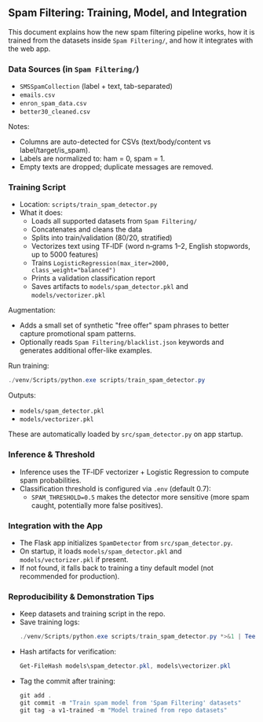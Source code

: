 ## Spam Filtering: Training, Model, and Integration

This document explains how the new spam filtering pipeline works, how it is trained from the datasets inside `Spam Filtering/`, and how it integrates with the web app.

### Data Sources (in `Spam Filtering/`)
- `SMSSpamCollection` (label + text, tab-separated)
- `emails.csv`
- `enron_spam_data.csv`
- `better30_cleaned.csv`

Notes:
- Columns are auto-detected for CSVs (text/body/content vs label/target/is_spam).
- Labels are normalized to: ham = 0, spam = 1.
- Empty texts are dropped; duplicate messages are removed.

### Training Script
- Location: `scripts/train_spam_detector.py`
- What it does:
  - Loads all supported datasets from `Spam Filtering/`
  - Concatenates and cleans the data
  - Splits into train/validation (80/20, stratified)
  - Vectorizes text using TF‑IDF (word n‑grams 1–2, English stopwords, up to 5000 features)
  - Trains `LogisticRegression(max_iter=2000, class_weight="balanced")`
  - Prints a validation classification report
  - Saves artifacts to `models/spam_detector.pkl` and `models/vectorizer.pkl`

Augmentation:
- Adds a small set of synthetic "free offer" spam phrases to better capture promotional spam patterns.
- Optionally reads `Spam Filtering/blacklist.json` keywords and generates additional offer-like examples.

Run training:
```powershell
./venv/Scripts/python.exe scripts/train_spam_detector.py
```

Outputs:
- `models/spam_detector.pkl`
- `models/vectorizer.pkl`

These are automatically loaded by `src/spam_detector.py` on app startup.

### Inference & Threshold
- Inference uses the TF‑IDF vectorizer + Logistic Regression to compute spam probabilities.
- Classification threshold is configured via `.env` (default 0.7):
  - `SPAM_THRESHOLD=0.5` makes the detector more sensitive (more spam caught, potentially more false positives).

### Integration with the App
- The Flask app initializes `SpamDetector` from `src/spam_detector.py`.
- On startup, it loads `models/spam_detector.pkl` and `models/vectorizer.pkl` if present.
- If not found, it falls back to training a tiny default model (not recommended for production).

### Reproducibility & Demonstration Tips
- Keep datasets and training script in the repo.
- Save training logs:
  ```powershell
  ./venv/Scripts/python.exe scripts/train_spam_detector.py *>&1 | Tee-Object -FilePath reports/train_$(Get-Date -Format yyyyMMdd_HHmmss).txt
  ```
- Hash artifacts for verification:
  ```powershell
  Get-FileHash models\spam_detector.pkl, models\vectorizer.pkl
  ```
- Tag the commit after training:
  ```powershell
  git add .
  git commit -m "Train spam model from 'Spam Filtering' datasets"
  git tag -a v1-trained -m "Model trained from repo datasets"
  ```


